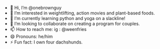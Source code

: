 - 👋 Hi, I’m @onebrownguy
- 👀 I’m interested in weightlifting, action movies and plant-based foods.
- 🌱 I’m currently learning python and yoga on a slackline!
- 💞️ I’m looking to collaborate on creating a program for couples. 
- 📫 How to reach me: ig : @weenfries
- 😄 Pronouns: he/him
- ⚡ Fun fact: I own four dachshunds. 

<!---
onebrownguy/onebrownguy is a ✨ special ✨ repository because its `README.md` (this file) appears on your GitHub profile.
You can click the Preview link to take a look at your changes.
--->

